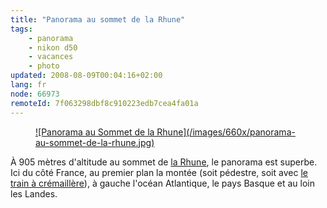 ```yaml
---
title: "Panorama au sommet de la Rhune"
tags:
    - panorama
    - nikon d50
    - vacances
    - photo
updated: 2008-08-09T00:04:16+02:00
lang: fr
node: 66973
remoteId: 7f063298dbf8c910223edb7cea4fa01a
---
```

<figure class="object-center"><a href="/images/panorama-au-sommet-de-la-rhune.jpg">![Panorama au Sommet de la Rhune](/images/660x/panorama-au-sommet-de-la-rhune.jpg)
</a></figure>


À 905 mètres d'altitude au sommet de [la Rhune](http://fr.wikipedia.org/wiki/La_Rhune), le panorama est superbe. Ici du côté France, au premier plan la montée (soit pédestre, soit avec [le train à crémaillère](http://www.rhune.com/pages/fr/21/materiel-roulant.html)), à gauche l'océan Atlantique, le pays Basque et au loin les Landes.

